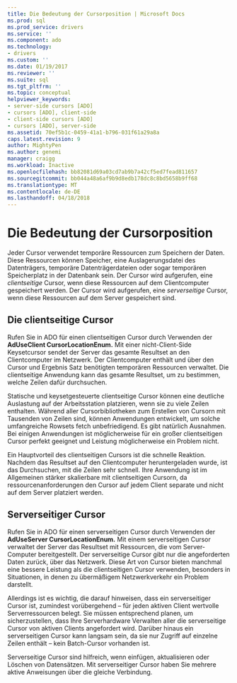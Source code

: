 ```yaml
---
title: Die Bedeutung der Cursorposition | Microsoft Docs
ms.prod: sql
ms.prod_service: drivers
ms.service: ''
ms.component: ado
ms.technology:
- drivers
ms.custom: ''
ms.date: 01/19/2017
ms.reviewer: ''
ms.suite: sql
ms.tgt_pltfrm: ''
ms.topic: conceptual
helpviewer_keywords:
- server-side cursors [ADO]
- cursors [ADO], client-side
- client-side cursors [ADO]
- cursors [ADO], server-side
ms.assetid: 70ef5b1c-0459-41a1-b796-031f61a29a8a
caps.latest.revision: 9
author: MightyPen
ms.author: genemi
manager: craigg
ms.workload: Inactive
ms.openlocfilehash: bb82081d69a03cd7ab9b7a42cf5ed7fead811657
ms.sourcegitcommit: bb044a48a6af9b9d8edb178dc8c8bd5658b9ff68
ms.translationtype: MT
ms.contentlocale: de-DE
ms.lasthandoff: 04/18/2018
---
```

# <a name="the-significance-of-cursor-location"></a>Die Bedeutung der Cursorposition
Jeder Cursor verwendet temporäre Ressourcen zum Speichern der Daten. Diese Ressourcen können Speicher, eine Auslagerungsdatei des Datenträgers, temporäre Datenträgerdateien oder sogar temporären Speicherplatz in der Datenbank sein. Der Cursor wird aufgerufen, eine *clientseitige* Cursor, wenn diese Ressourcen auf dem Clientcomputer gespeichert werden. Der Cursor wird aufgerufen, eine *serverseitige* Cursor, wenn diese Ressourcen auf dem Server gespeichert sind.  
  
## <a name="client-side-cursors"></a>Die clientseitige Cursor  
 Rufen Sie in ADO für einen clientseitigen Cursor durch Verwenden der **AdUseClient CursorLocationEnum.** Mit einer nicht-Client-Side Keysetcursor sendet der Server das gesamte Resultset an den Clientcomputer im Netzwerk. Der Clientcomputer enthält und über den Cursor und Ergebnis Satz benötigten temporären Ressourcen verwaltet. Die clientseitige Anwendung kann das gesamte Resultset, um zu bestimmen, welche Zeilen dafür durchsuchen.  
  
 Statische und keysetgesteuerte clientseitige Cursor können eine deutliche Auslastung auf der Arbeitsstation platzieren, wenn sie zu viele Zeilen enthalten. Während aller Cursorbibliotheken zum Erstellen von Cursorn mit Tausenden von Zeilen sind, können Anwendungen entwickelt, um solche umfangreiche Rowsets fetch unbefriedigend. Es gibt natürlich Ausnahmen. Bei einigen Anwendungen ist möglicherweise für ein großer clientseitigen Cursor perfekt geeignet und Leistung möglicherweise ein Problem nicht.  
  
 Ein Hauptvorteil des clientseitigen Cursors ist die schnelle Reaktion. Nachdem das Resultset auf den Clientcomputer heruntergeladen wurde, ist das Durchsuchen, mit die Zeilen sehr schnell. Ihre Anwendung ist im Allgemeinen stärker skalierbare mit clientseitigen Cursorn, da ressourcenanforderungen den Cursor auf jedem Client separate und nicht auf dem Server platziert werden.  
  
## <a name="server-side-cursors"></a>Serverseitiger Cursor  
 Rufen Sie in ADO für einen serverseitigen Cursor durch Verwenden der **AdUseServer CursorLocationEnum.** Mit einem serverseitigen Cursor verwaltet der Server das Resultset mit Ressourcen, die vom Server-Computer bereitgestellt. Der serverseitige Cursor gibt nur die angeforderten Daten zurück, über das Netzwerk. Diese Art von Cursor bieten manchmal eine bessere Leistung als die clientseitigen Cursor verwenden, besonders in Situationen, in denen zu übermäßigem Netzwerkverkehr ein Problem darstellt.  
  
 Allerdings ist es wichtig, die darauf hinweisen, dass ein serverseitiger Cursor ist, zumindest vorübergehend – für jeden aktiven Client wertvolle Serverressourcen belegt. Sie müssen entsprechend planen, um sicherzustellen, dass Ihre Serverhardware Verwalten aller die serverseitige Cursor von aktiven Clients angefordert wird. Darüber hinaus ein serverseitigen Cursor kann langsam sein, da sie nur Zugriff auf einzelne Zeilen enthält – kein Batch-Cursor vorhanden ist.  
  
 Serverseitige Cursor sind hilfreich, wenn einfügen, aktualisieren oder Löschen von Datensätzen. Mit serverseitiger Cursor haben Sie mehrere aktive Anweisungen über die gleiche Verbindung.
